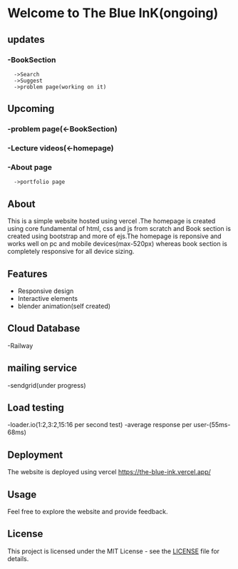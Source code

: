 # Welcome to The Blue InK(ongoing)
## updates
### -BookSection
      ->Search
      ->Suggest
      ->problem page(working on it)
      
## Upcoming
### -problem page(<-BookSection)
### -Lecture videos(<-homepage)
### -About page
      ->portfolio page

## About
This is a simple website hosted using vercel .The homepage is created using core fundamental of html, css and js from scratch and Book section is created using bootstrap and more of ejs.The homepage is reponsive and works well on pc and mobile devices(max-520px) whereas book section is completely responsive for all device sizing.

## Features
- Responsive design
- Interactive elements
- blender animation(self created)
## Cloud Database
-Railway 
## mailing service
-sendgrid(under progress)
## Load testing
-loader.io(1:2,3:2,15:16 per second test)
    -average response per user-(55ms-68ms)
    
## Deployment
The website is deployed using vercel https://the-blue-ink.vercel.app/
## Usage
Feel free to explore the website and provide feedback.

## License
This project is licensed under the MIT License - see the [LICENSE](LICENSE) file for details.

